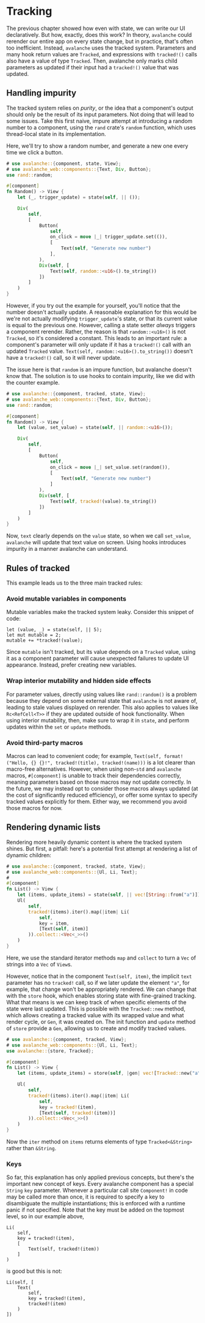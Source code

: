 # Tracking

The previous chapter showed how even with state, we can write our UI declaratively. But how, exactly, does this work?
In theory, `avalanche` could rerender our entire app on every state change, but in practice, that's often too inefficient.
Instead, `avalanche` uses the tracked system. Parameters and many hook return values are `Tracked`, and expressions with
`tracked!()` calls also have a value of type `Tracked`. Then, avalanche only marks child parameters as updated if their input 
had a `tracked!()` value that was updated.

## Handling impurity

The tracked system relies on _purity_, or the idea that a component's output should only be the result of its input parameters. 
Not doing that will lead to some issues. Take this first naive, impure attempt at introducing a random number to a 
component, using the `rand` crate's `random` function, which uses thread-local state in its implementation. 

Here, we'll try to show a random number, and generate a new one every time we click a button.

```rust
# use avalanche::{component, state, View};
# use avalanche_web::components::{Text, Div, Button};
use rand::random;

#[component]
fn Random() -> View {
    let (_, trigger_update) = state(self, || ());

    Div(
        self,
        [
            Button(
                self,
                on_click = move |_| trigger_update.set(()),
                [
                    Text(self, "Generate new number")
                ],
            ),
            Div(self, [
                Text(self, random::<u16>().to_string())
            ]) 
        ]
    )
}
```
However, if you try out the example for yourself, you'll notice that the number doesn't actually update. A reasonable explanation for this would be
we're not actually modifying `trigger_update`'s state, or that its current value is equal to the previous one. However, calling a state setter _always_ 
triggers a component rerender. Rather, the reason is that `random::<u16>()` is not `Tracked`, so it's considered a constant. This leads to an important rule: 
a component's parameter will only update if it has a `tracked!()` call with an updated `Tracked` value. `Text(self, random::<u16>().to_string())` doesn't have a `tracked!()`
call, so it will never update.

The issue here is that `random` is an impure function, but avalanche doesn't know that. The solution is to use hooks to contain impurity, like we did with 
the counter example.

```rust
# use avalanche::{component, tracked, state, View};
# use avalanche_web::components::{Text, Div, Button};
use rand::random;

#[component]
fn Random() -> View {
    let (value, set_value) = state(self, || random::<u16>());

    Div(
        self,
        [
            Button(
                self,
                on_click = move |_| set_value.set(random()),
                [
                    Text(self, "Generate new number")
                ]
            ),
            Div(self, [
                Text(self, tracked!(value).to_string())
            ]) 
        ]
    )
}
```

Now, `text` clearly depends on the `value` state, so when we call `set_value`, `avalanche` will update that text value on screen.
Using hooks introduces impurity in a manner avalanche can understand.

## Rules of tracked

This example leads us to the three main tracked rules:


### Avoid mutable variables in components

Mutable variables make the tracked system leaky. Consider this snippet of code:

```rust,ignore
let (value, _) = state(self, || 5);
let mut mutable = 2;
mutable += *tracked!(value);
```

Since `mutable` isn't tracked, but its value depends on a `Tracked` value, using it as a component parameter will 
cause unexpected failures to update UI appearance. Instead, prefer creating new variables.

### Wrap interior mutability and hidden side effects

For parameter values, directly using values like `rand::random()` is a problem because they depend on some external state
that `avalanche` is not aware of, leading to stale values displayed on rerender. This also applies to values like `Rc<RefCell<T>>`
if they are updated outside of hook functionality. When using interior mutability, then, make sure to wrap it in `state`, and perform updates 
within the `set` or `update` methods.

### Avoid third-party macros

Macros can lead to convenient code; for example, `Text(self, format!("Hello, {} {}!", tracked!(title), tracked!(name)))` is a lot clearer than macro-free
alternatives. However, when using non-`std` and `avalanche` macros, `#[component]` is unable to track their dependencies correctly, meaning
parameters based on those macros may not update correctly. In the future, we may instead opt to consider those macros always updated (at the cost of significantly reduced efficiency), or offer some syntax to specify tracked values explicitly for them. Either way, we recommend you avoid those macros for now. 

## Rendering dynamic lists

Rendering more heavily dynamic content is where the tracked system shines. But first, a pitfall:
here's a potential first attempt at rendering a list of dynamic children:

```rust
# use avalanche::{component, tracked, state, View};
# use avalanche_web::components::{Ul, Li, Text};
#
#[component]
fn List() -> View {
    let (items, update_items) = state(self, || vec![String::from("a")]);
    Ul(
        self,
        tracked!(items).iter().map(|item| Li(
            self,
            key = item,
            [Text(self, item)]
        )).collect::<Vec<_>>()
    )
}
```

Here, we use the standard iterator methods `map` and `collect` to turn a `Vec` of strings into a `Vec` of `View`s.

However, notice that in the component `Text(self, item)`, the implicit `text` parameter has no `tracked!` call, so if we later 
update the element `"a"`, for example, that change won't be appropriately rendered. We can change that with the `store` hook,
which enables storing state with fine-grained tracking. What that means is we can keep track of when specific elements of the
state were last updated. This is possible with the `Tracked::new` method, which allows creating a tracked value with its wrapped
value and what render cycle, or `Gen`, it was created on. The init function and `update` method of `store` provide a `Gen`, allowing
us to create and modify tracked values.

```rust
# use avalanche::{component, tracked, View};
# use avalanche_web::components::{Ul, Li, Text};
use avalanche::{store, Tracked};

#[component]
fn List() -> View {
    let (items, update_items) = store(self, |gen| vec![Tracked::new("a", gen)]);

    Ul(
        self,
        tracked!(items).iter().map(|item| Li(
            self,
            key = tracked!(item),
            [Text(self, tracked!(item))]
        )).collect::<Vec<_>>()
    )
}
```
Now the `iter` method on `items` returns elements of type `Tracked<&String>` rather than `&String`.


### Keys

So far, this explanation has only applied previous concepts, but there's the important new concept of keys. Every avalanche component has a special `String` `key` parameter. Whenever a particular call site `Component!` in code may be called more than once, it is required to specify a key to disambiguate the multiple instantiations; this is enforced with a runtime panic if not specified. Note that the key must be added on the topmost level, so in our example above,
```rust,ignore
Li(
    self,
    key = tracked!(item),
    [
        Text(self, tracked!(item))
    ]
)
```
is good but this is not:
```rust,ignore
Li(self, [
    Text(
        self,
        key = tracked!(item),
        tracked!(item)
    )
])
```